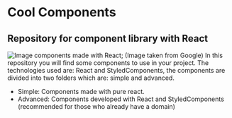 # Cool Components
## Repository for component library with React
![Image components made with React](https://uploads.toptal.io/blog/image/129144/toptal-blog-image-1550483251362-76ef921666d84b4f8437e4865414ebd6.png);
(Image taken from Google)
In this repository you will find some components to use in your project. The technologies used are: React and StyledComponents, the components are divided into two folders which are: simple and advanced.

- Simple: Components made with pure react.
- Advanced: Components developed with React and StyledComponents (recommended for those who already have a domain)
